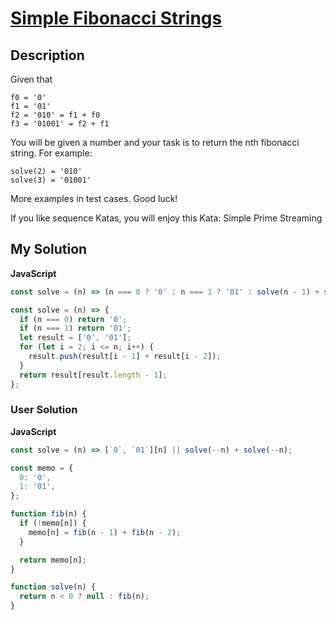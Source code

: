 # [Simple Fibonacci Strings](https://www.codewars.com/kata/5aa39ba75084d7cf45000008)

## Description

Given that

```
f0 = '0'
f1 = '01'
f2 = '010' = f1 + f0
f3 = '01001' = f2 + f1
```

You will be given a number and your task is to return the nth fibonacci string. For example:

```
solve(2) = '010'
solve(3) = '01001'
```

More examples in test cases. Good luck!

If you like sequence Katas, you will enjoy this Kata: Simple Prime Streaming

## My Solution

**JavaScript**

```js
const solve = (n) => (n === 0 ? '0' : n === 1 ? '01' : solve(n - 1) + solve(n - 2));
```

```js
const solve = (n) => {
  if (n === 0) return '0';
  if (n === 1) return '01';
  let result = ['0', '01'];
  for (let i = 2; i <= n; i++) {
    result.push(result[i - 1] + result[i - 2]);
  }
  return result[result.length - 1];
};
```

### User Solution

**JavaScript**

```js
const solve = (n) => [`0`, `01`][n] || solve(--n) + solve(--n);
```

```js
const memo = {
  0: '0',
  1: '01',
};

function fib(n) {
  if (!memo[n]) {
    memo[n] = fib(n - 1) + fib(n - 2);
  }

  return memo[n];
}

function solve(n) {
  return n < 0 ? null : fib(n);
}
```
